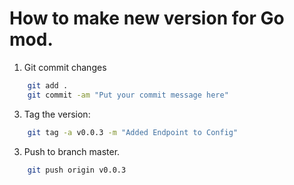 
# How to make new version for Go mod.

1. Git commit changes

```sh
    git add .
    git commit -am "Put your commit message here"
```

3. Tag the version:

```sh
    git tag -a v0.0.3 -m "Added Endpoint to Config"
```

3. Push to branch master.

```sh
    git push origin v0.0.3
```







